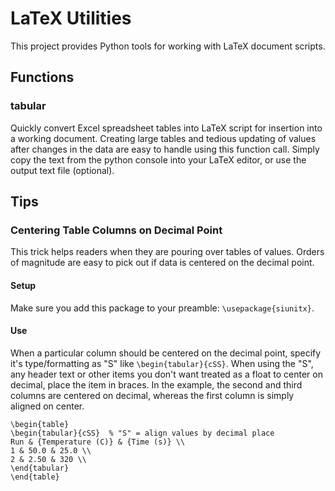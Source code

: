 # LaTeX Utilities
This project provides Python tools for working with LaTeX document scripts.

## Functions
### tabular
Quickly convert Excel spreadsheet tables into LaTeX script for insertion into a working document. Creating large tables and tedious updating of values after changes in the data are easy to handle using this function call. Simply copy the text from the python console into your LaTeX editor, or use the output text file (optional).

## Tips
### Centering Table Columns on Decimal Point
This trick helps readers when they are pouring over tables of values. Orders of magnitude are easy to pick out if data is centered on the decimal point.

#### Setup
Make sure you add this package to your preamble: `\usepackage{siunitx}`.

#### Use
When a particular column should be centered on the decimal point, specify it's type/formatting as "S" like `\begin{tabular}{cSS}`. When using the "S", any header text or other items you don't want treated as a float to center on decimal, place the item in braces. In the example, the second and third columns are centered on decimal, whereas the first column is simply aligned on center.
```
\begin{table}
\begin{tabular}{cSS}  % "S" = align values by decimal place
Run & {Temperature (C)} & {Time (s)} \\
1 & 50.0 & 25.0 \\
2 & 2.50 & 320 \\
\end{tabular}
\end{table}
```
